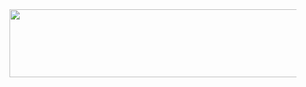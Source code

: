 <a href="https://github.com/devxb/gitanimals">
  <img
    src="https://render.gitanimals.org/lines/whywwhy?pet-id=576210420360518990"
    width="600"
    height="120"
  />
</a>
  
